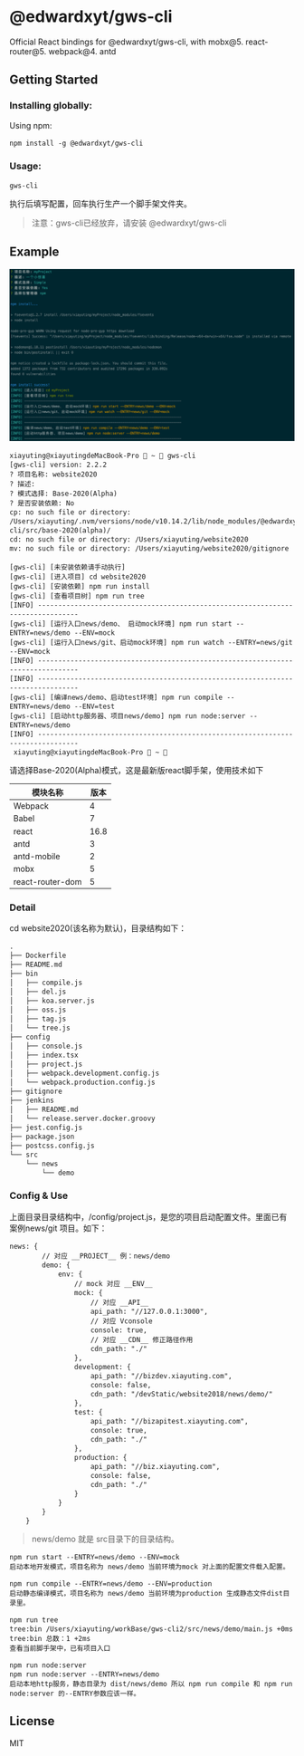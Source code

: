 # @edwardxyt/gws-cli
Official React bindings for @edwardxyt/gws-cli, with mobx@5. react-router@5. webpack@4. antd
## Getting Started
### Installing globally:
Using npm:
```
npm install -g @edwardxyt/gws-cli
```
### Usage:
```
gws-cli
```
执行后填写配置，回车执行生产一个脚手架文件夹。
> 注意：gws-cli已经放弃，请安装 @edwardxyt/gws-cli

## Example

![WX20190411-180931](media/15549621575960/WX20190411-180931.png)


```
xiayuting@xiayutingdeMacBook-Pro  ~  gws-cli
[gws-cli] version: 2.2.2
? 项目名称: website2020
? 描述:
? 模式选择: Base-2020(Alpha)
? 是否安装依赖: No
cp: no such file or directory: /Users/xiayuting/.nvm/versions/node/v10.14.2/lib/node_modules/@edwardxyt/gws-cli/src/base-2020(alpha)/
cd: no such file or directory: /Users/xiayuting/website2020
mv: no such file or directory: /Users/xiayuting/website2020/gitignore

[gws-cli] [未安装依赖请手动执行]
[gws-cli] [进入项目] cd website2020
[gws-cli] [安装依赖] npm run install
[gws-cli] [查看项目树] npm run tree
[INFO] --------------------------------------------------------------------------------
[gws-cli] [运行入口news/demo、 启动mock环境] npm run start --ENTRY=news/demo --ENV=mock
[gws-cli] [运行入口news/git、启动mock环境] npm run watch --ENTRY=news/git --ENV=mock
[INFO] --------------------------------------------------------------------------------
[INFO] --------------------------------------------------------------------------------
[gws-cli] [编译news/demo、启动test环境] npm run compile --ENTRY=news/demo --ENV=test
[gws-cli] [启动http服务器、项目news/demo] npm run node:server --ENTRY=news/demo
[INFO] --------------------------------------------------------------------------------
 xiayuting@xiayutingdeMacBook-Pro  ~ 
```
请选择Base-2020(Alpha)模式，这是最新版react脚手架，使用技术如下

| 模块名称 | 版本 |
| --- | --- |
| Webpack | 4 |
| Babel | 7 |
| react | 16.8 |
| antd | 3 |
| antd-mobile | 2 |
| mobx | 5 |
| react-router-dom | 5 |

### Detail
cd website2020(该名称为默认)，目录结构如下：
```
.
├── Dockerfile
├── README.md
├── bin
│   ├── compile.js
│   ├── del.js
│   ├── koa.server.js
│   ├── oss.js
│   ├── tag.js
│   └── tree.js
├── config
│   ├── console.js
│   ├── index.tsx
│   ├── project.js
│   ├── webpack.development.config.js
│   └── webpack.production.config.js
├── gitignore
├── jenkins
│   ├── README.md
│   └── release.server.docker.groovy
├── jest.config.js
├── package.json
├── postcss.config.js
└── src
    └── news
        └── demo

```

### Config & Use
上面目录目录结构中，/config/project.js，是您的项目启动配置文件。里面已有案例news/git 项目。如下：

```
news: {
        // 对应 __PROJECT__ 例：news/demo
        demo: {
            env: {
                // mock 对应 __ENV__
                mock: {
                    // 对应 __API__
                    api_path: "//127.0.0.1:3000",
                    // 对应 Vconsole
                    console: true,
                    // 对应 __CDN__ 修正路径作用
                    cdn_path: "./"
                },
                development: {
                    api_path: "//bizdev.xiayuting.com",
                    console: false,
                    cdn_path: "/devStatic/website2018/news/demo/"
                },
                test: {
                    api_path: "//bizapitest.xiayuting.com",
                    console: true,
                    cdn_path: "./"
                },
                production: {
                    api_path: "//biz.xiayuting.com",
                    console: false,
                    cdn_path: "./"
                }
            }
        }
    }
```
> news/demo 就是 src目录下的目录结构。

```
npm run start --ENTRY=news/demo --ENV=mock
启动本地开发模式，项目名称为 news/demo 当前环境为mock 对上面的配置文件载入配置。
```

```
npm run compile --ENTRY=news/demo --ENV=production
启动静态编译模式，项目名称为 news/demo 当前环境为production 生成静态文件dist目录里。
```

```
npm run tree
tree:bin /Users/xiayuting/workBase/gws-cli2/src/news/demo/main.js +0ms
tree:bin 总数：1 +2ms
查看当前脚手架中，已有项目入口
```

```
npm run node:server
npm run node:server --ENTRY=news/demo
启动本地http服务，静态目录为 dist/news/demo 所以 npm run compile 和 npm run node:server 的--ENTRY参数应该一样。
```
## License
MIT
